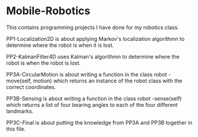 # Mobile-Robotics
This contains programming projects I have done for my robotics class.

PP1-Localization2D is about applying Markov's localization algorithmn to determine where the robot 
is when it is lost.

PP2-KalmanFilter4D uses Kalman's algorithmn to determine where the robot is when the robot is lost. 

PP3A-CircularMotion is about writing a function in the class robot -move(self, motion) which returns 
an instance of the robot class with the correct coordinates.

PP3B-Sensing is about writing a function in the class robot -sense(self) which returns a list of 
four bearing angles to each of the four different landmarks.

PP3C-Final is about putting the knowledge from PP3A and PP3B together in this file.
